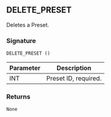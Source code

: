 ## DELETE\_PRESET

Deletes a Preset.


### Signature

`DELETE_PRESET ()`


| Parameter | Description |
| --- | --- |
| INT | Preset ID, required. |


### Returns

`None`